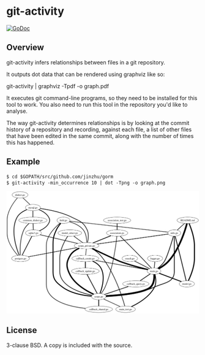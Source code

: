 git-activity
============

[![GoDoc](https://godoc.org/fknsrs.biz/p/git-activity?status.svg)](https://godoc.org/fknsrs.biz/p/git-activity)

Overview
--------

git-activity infers relationships between files in a git repository.

It outputs dot data that can be rendered using graphviz like so:

  git-activity | graphviz -Tpdf -o graph.pdf

It executes git command-line programs, so they need to be installed for this
tool to work. You also need to run this tool in the repository you'd like to
analyse.

The way git-activity determines relationships is by looking at the commit
history of a repository and recording, against each file, a list of other
files that have been edited in the same commit, along with the number of times
this has happened.

Example
-------

```
$ cd $GOPATH/src/github.com/jinzhu/gorm
$ git-activity -min_occurrence 10 | dot -Tpng -o graph.png
```

![](./example.png)

License
-------

3-clause BSD. A copy is included with the source.
